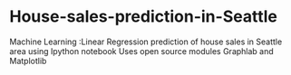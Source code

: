 # House-sales-prediction-in-Seattle
Machine Learning :Linear Regression prediction of house sales in Seattle area using Ipython notebook
Uses open source modules Graphlab and Matplotlib
